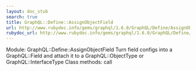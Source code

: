 ```yaml
---
layout: doc_stub
search: true
title: GraphQL::Define::AssignObjectField
url: http://www.rubydoc.info/gems/graphql/1.6.0/GraphQL/Define/AssignObjectField
rubydoc_url: http://www.rubydoc.info/gems/graphql/1.6.0/GraphQL/Define/AssignObjectField
---
```


Module: GraphQL::Define::AssignObjectField
Turn field configs into a GraphQL::Field and attach it to a
GraphQL::ObjectType or GraphQL::InterfaceType 
Class methods:
call

